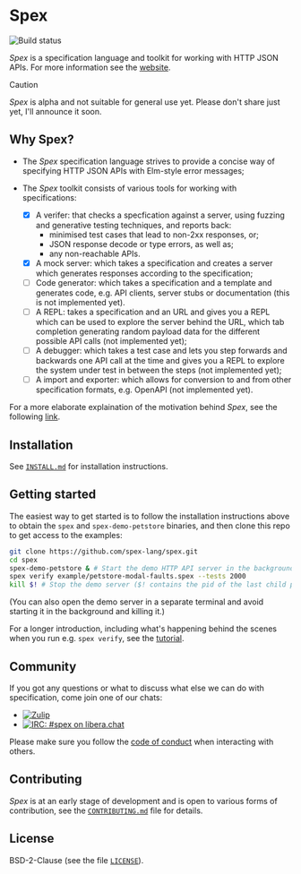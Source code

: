 # Spex

![Build status](https://github.com/spex-lang/spex/actions/workflows/main.yaml/badge.svg)

*Spex* is a specification language and toolkit for working with HTTP JSON APIs.
For more information see the [website](https://spex-lang.org).

> [!CAUTION]
> *Spex* is alpha and not suitable for general use yet. Please don't share just
> yet, I'll announce it soon.

## Why Spex?

* The *Spex* specification language strives to provide a concise way of
  specifying HTTP JSON APIs with Elm-style error messages;

* The *Spex* toolkit consists of various tools for working with specifications:
  - [x] A verifer: that checks a specfication against a server, using fuzzing and
    generative testing techniques, and reports back:
    + minimised test cases that lead to non-2xx responses, or;
    + JSON response decode or type errors, as well as;
    + any non-reachable APIs.
  - [x] A mock server: which takes a specification and creates a server which
    generates responses according to the specification;
  - [ ] Code generator: which takes a specification and a template and generates
    code, e.g. API clients, server stubs or documentation (this is not
    implemented yet).
  - [ ] A REPL: takes a specification and an URL and gives you a REPL which can be
    used to explore the server behind the URL, which tab completion generating
    random payload data for the different possible API calls (not implemented
    yet);
  - [ ] A debugger: which takes a test case and lets you step forwards and
    backwards one API call at the time and gives you a REPL to explore the
    system under test in between the steps (not implemented yet);
  - [ ] A import and exporter: which allows for conversion to and from other
    specification formats, e.g. OpenAPI (not implemented yet).

For a more elaborate explaination of the motivation behind *Spex*, see the
following [link](https://spex-lang.org/motivation.html).

## Installation

See [`INSTALL.md`](INSTALL.md) for installation instructions.

## Getting started

The easiest way to get started is to follow the installation instructions above
to obtain the `spex` and `spex-demo-petstore` binaries, and then clone this
repo to get access to the examples:

```bash
git clone https://github.com/spex-lang/spex.git
cd spex
spex-demo-petstore & # Start the demo HTTP API server in the background.
spex verify example/petstore-modal-faults.spex --tests 2000
kill $! # Stop the demo server ($! contains the pid of the last child process).
```

(You can also open the demo server in a separate terminal and avoid starting it
in the background and killing it.)

For a longer introduction, including what's happening behind the scenes when
you run e.g. `spex verify`, see the
[tutorial](https://spex-lang.org/tutorial.html).

## Community

If you got any questions or what to discuss what else we can do with
specification, come join one of our chats:

* [![Zulip](https://img.shields.io/badge/zulip-join_chat-blue.svg)](https://spex.zulipchat.com/)
* [![IRC: #spex on
  libera.chat](https://img.shields.io/badge/IRC-%23spex%20on%20libera.chat-blue.svg)](https://web.libera.chat/#spex)

Please make sure you follow the [code of conduct](.github/CODE_OF_CONDUCT.md)
when interacting with others.

## Contributing

*Spex* is at an early stage of development and is open to various forms of
contribution, see the [`CONTRIBUTING.md`](.github/CONTRIBUTING.md) file for
details.

## License

BSD-2-Clause (see the file [`LICENSE`](LICENSE)).
